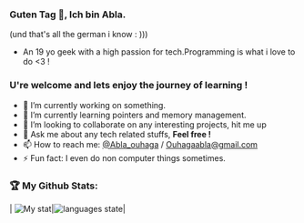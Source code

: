 ### Guten Tag 👋, Ich bin Abla.
   (und that's all the german i know : )))
- An 19 yo geek with a high passion for tech.Programming is what i love to do <3 !
### U're welcome and lets enjoy the journey of learning !

- 🔭 I’m currently working on something.
- 🌱 I’m currently learning pointers and memory management.
- 👯 I’m looking to collaborate on any interesting projects, hit me up
- 💬 Ask me about any tech related stuffs, **Feel free !**
- 📫 How to reach me: [@Abla_ouhaga](https://www.linkedin.com/in/abla-ouhaga-74aa59188/) / Ouhagaabla@gmail.com
- ⚡ Fun fact: I even do non computer things sometimes.

### 🏆 My Github Stats:
| ![My stat](https://github-readme-stats.vercel.app/api?username=Abla-ouh&&show_icons=true&title_color=DAF7A6&icon_color=FFCD10&text_color=FFE8C0&bg_color=17202A)|![languages state](https://readme-stats-cfgj2cxdy.vercel.app/api/top-langs/?username=Abla-ouh&hide=php&theme=tokyonight)|

